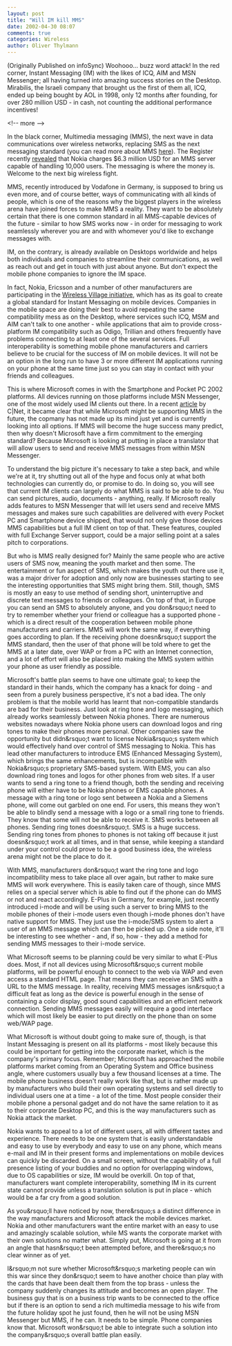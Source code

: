 ```yaml
---
layout: post
title: "Will IM kill MMS"
date: 2002-04-30 08:07
comments: true
categories: Wireless
author: Oliver Thylmann
---
```



(Originally Published on infoSync) Woohooo... buzz word attack! In the red corner, Instant Messaging (IM) with the likes of ICQ, AIM and MSN Messenger; all having turned into amazing success stories on the Desktop. Mirabilis, the Israeli company that brought us the first of them all, ICQ, ended up being bought by AOL in 1998, only 12 months after founding, for over 280 million USD - in cash, not counting the additional performance incentives!


&lt;!-- more --&gt;


In the black corner, Multimedia messaging (MMS), the next wave in data communications over wireless networks, replacing SMS as the next messaging standard (you can read more about MMS [here](http://www.infosync.no/show.php?id=1301)). The Register recently [revealed](http://www.theregister.co.uk/content/4/24190.html) that Nokia charges $6.3 million USD for an MMS server capable of handling 10,000 users. The messaging is where the money is. Welcome to the next big wireless fight.

MMS, recently introduced by Vodafone in Germany, is supposed to bring us even more, and of course better, ways of communicating with all kinds of people, which is one of the reasons why the biggest players in the wireless arena have joined forces to make MMS a reality. They want to be absolutely certain that there is one common standard in all MMS-capable devices of the future - similar to how SMS works now - in order for messaging to work seamlessly wherever you are and with whomever you'd like to exchange messages with.

IM, on the contrary, is already available on Desktops worldwide and helps both individuals and companies to streamline their communications, as well as reach out and get in touch with just about anyone. But don't expect the mobile phone companies to ignore the IM space.

In fact, Nokia, Ericsson and a number of other manufacturers are participating in the [Wireless Village initiative](http://www.infosync.no/show.php?id=1446), which has as its goal to create a global standard for Instant Messaging on mobile devices. Companies in the mobile space are doing their best to avoid repeating the same compatibility mess as on the Desktop, where services such ICQ, MSM and AIM can't talk to one another - while applications that aim to provide cross-platform IM compatibility such as Odigo, Trillian and others frequently have problems connecting to at least one of the several services. Full interoperability is something mobile phone manufacturers and carriers believe to be crucial for the success of IM on mobile devices. It will not be an option in the long run to have 3 or more different IM applications running on your phone at the same time just so you can stay in contact with your friends and colleagues.

This is where Microsoft comes in with the Smartphone and Pocket PC 2002 platforms. All devices running on those platforms include MSN Messenger, one of the most widely used IM clients out there. In a recent [article](http://news.com.com/2100-1033-843497.html) by C|Net, it became clear that while Microsoft might be supporting MMS in the future, the copmany has not made up its mind just yet and is currently looking into all options. If MMS will become the huge success many predict, then why doesn't Microsoft have a firm commitment to the emerging standard? Because Microsoft is looking at putting in place a translator that will allow users to send and receive MMS messages from within MSN Messenger.

To understand the big picture it's necessary to take a step back, and while we're at it, try shutting out all of the hype and focus only at what both technologies can currently do, or promise to do. In doing so, you will see that current IM clients can largely do what MMS is said to be able to do. You can send pictures, audio, documents - anything, really. If Microsoft really adds features to MSN Messenger that will let users send and receive MMS messages and makes sure such capabilities are delivered with every Pocket PC and Smartphone device shipped, that would not only give those devices MMS capabilities but a full IM client on top of that. These features, coupled with full Exchange Server support, could be a major selling point at a sales pitch to corporations.

But who is MMS really designed for? Mainly the same people who are active users of SMS now, meaning the youth market and then some. The entertainment or fun aspect of SMS, which makes the youth out there use it, was a major driver for adoption and only now are businesses starting to see the interesting opportunities that SMS might bring them. Still, though, SMS is mostly an easy to use method of sending short, uninterruptive and discrete text messages to friends or colleagues. On top of that, in Europe you can send an SMS to absolutely anyone, and you don&amp;rsquo;t need to try to remember whether your friend or colleague has a supported phone - which is a direct result of the cooperation between mobile phone manufacturers and carriers. MMS will work the same way, if everything goes according to plan. If the receiving phone doesn&amp;rsquo;t support the MMS standard, then the user of that phone will be told where to get the MMS at a later date, over WAP or from a PC with an Internet connection, and a lot of effort will also be placed into making the MMS system within your phone as user friendly as possible.

Microsoft's battle plan seems to have one ultimate goal; to keep the standard in their hands, which the company has a knack for doing - and seen from a purely business perspective, it's not a bad idea. The only problem is that the mobile world has learnt that non-compatible standards are bad for their business. Just look at ring tone and logo messaging, which already works seamlessly between Nokia phones. There are numerous websites nowadays where Nokia phone users can download logos and ring tones to make their phones more personal. Other companies saw the opportunity but didn&amp;rsquo;t want to license Nokia&amp;rsquo;s system which would effectively hand over control of SMS messaging to Nokia. This has lead other manufacturers to introduce EMS (Enhanced Messaging System), which brings the same enhancements, but is incompatible with Nokia&amp;rsquo;s proprietary SMS-based system. With EMS, you can also download ring tones and logos for other phones from web sites. If a user wants to send a ring tone to a friend though, both the sending and receiving phone will either have to be Nokia phones or EMS capable phones. A message with a ring tone or logo sent between a Nokia and a Siemens phone, will come out garbled on one end. For users, this means they won't be able to blindly send a message with a logo or a small ring tone to friends. They know that some will not be able to receive it. SMS works between all phones. Sending ring tones doesn&amp;rsquo;t. SMS is a huge success. Sending ring tones from phones to phones is not taking off because it just doesn&amp;rsquo;t work at all times, and in that sense, while keeping a standard under your control could prove to be a good business idea, the wireless arena might not be the place to do it.

With MMS, manufacturers don&amp;rsquo;t want the ring tone and logo incompatibility mess to take place all over again, but rather to make sure MMS will work everywhere. This is easily taken care of though, since MMS relies on a special server which is able to find out if the phone can do MMS or not and react accordingly. E-Plus in Germany, for example, just recently introduced i-mode and will be using such a server to bring MMS to the mobile phones of their i-mode users even though i-mode phones don't have native support for MMS. They just use the i-mode/SMS system to alert a user of an MMS message which can then be picked up. One a side note, it'll be interesting to see whether - and, if so, how - they add a method for sending MMS messages to their i-mode service.

What Microsoft seems to be planning could be very similar to what E-Plus does. Most, if not all devices using Microsoft&amp;rsquo;s current mobile platforms, will be powerful enough to connect to the web via WAP and even access a standard HTML page. That means they can receive an SMS with a URL to the MMS message. In reality, receiving MMS messages isn&amp;rsquo;t a difficult feat as long as the device is powerful enough in the sense of containing a color display, good sound capabilities and an efficient network connection. Sending MMS messages easily will require a good interface which will most likely be easier to put directly on the phone than on some web/WAP page.

What Microsoft is without doubt going to make sure of, though, is that Instant Messaging is present on all its platforms - most likely because this could be important for getting into the corporate market, which is the company's primary focus. Remember; Microsoft has approached the mobile platforms market coming from an Operating System and Office business angle, where customers usually buy a few thousand licenses at a time. The mobile phone business doesn't really work like that, but is rather made up by manufacturers who build their own operating systems and sell directly to individual users one at a time - a lot of the time. Most people consider their mobile phone a personal gadget and do not have the same relation to it as to their corporate Desktop PC, and this is the way manufacturers such as Nokia attack the market.

Nokia wants to appeal to a lot of different users, all with different tastes and experience. There needs to be one system that is easily understandable and easy to use by everybody and easy to use on any phone, which means e-mail and IM in their present forms and implementations on mobile devices can quickly be discarded. On a small screen, without the capability of a full presence listing of your buddies and no option for overlapping windows, due to OS capabilities or size, IM would be overkill. On top of that, manufacturers want complete interoperability, something IM in its current state cannot provide unless a translation solution is put in place - which would be a far cry from a good solution.

As you&amp;rsquo;ll have noticed by now, there&amp;rsquo;s a distinct difference in the way manufacturers and Microsoft attack the mobile devices market. Nokia and other manufacturers want the entire market with an easy to use and amazingly scalable solution, while MS wants the corporate market with their own solutions no matter what. Simply put, Microsoft is going at it from an angle that hasn&amp;rsquo;t been attempted before, and there&amp;rsquo;s no clear winner as of yet.

I&amp;rsquo;m not sure whether Microsoft&amp;rsquo;s marketing people can win this war since they don&amp;rsquo;t seem to have another choice than play with the cards that have been dealt them from the top brass - unless the company suddenly changes its attitude and becomes an open player. The business guy that is on a business trip wants to be connected to the office but if there is an option to send a rich multimedia message to his wife from the future holiday spot he just found, then he will not be using MSN Messenger but MMS, if he can. It needs to be simple. Phone companies know that. Microsoft won&amp;rsquo;t be able to integrate such a solution into the company&amp;rsquo;s overall battle plan easily.


